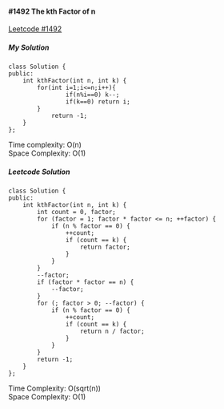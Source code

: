 #### #1492 The kth Factor of n
[Leetcode #1492](https://leetcode.com/problems/the-kth-factor-of-n/)  

##### My Solution
```
class Solution {
public:
    int kthFactor(int n, int k) {
        for(int i=1;i<=n;i++){
                if(n%i==0) k--;
                if(k==0) return i;
        }
            return -1;
    }
};
```
Time complexity: O(n)  
Space Complexity: O(1)  

##### Leetcode Solution
```
class Solution {
public:
    int kthFactor(int n, int k) {
        int count = 0, factor;
        for (factor = 1; factor * factor <= n; ++factor) {
            if (n % factor == 0) {
                ++count;
                if (count == k) {
                    return factor;
                }
            }
        }
        --factor;
        if (factor * factor == n) {
            --factor;
        }
        for (; factor > 0; --factor) {
            if (n % factor == 0) {
                ++count;
                if (count == k) {
                    return n / factor;
                }
            }
        }
        return -1;
    }
};
```
Time Complexity: O(sqrt(n))  
Space Complexity: O(1)  
